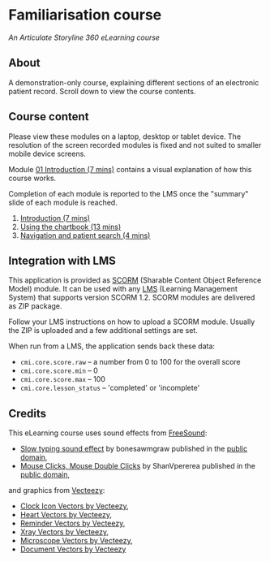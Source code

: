 # Familiarisation course

*An Articulate Storyline 360 eLearning course*

## About

A demonstration-only course, explaining different sections of an electronic patient record.
Scroll down to view the course contents.

## Course content

Please view these modules on a laptop, desktop or tablet device. The resolution of the screen recorded modules is fixed and not suited to smaller mobile device screens.

Module [01 Introduction (7 mins)](/01/story.html) contains a visual explanation of how this course works.

Completion of each module is reported to the LMS once the "summary" slide of each module is reached.

1. [Introduction (7 mins)](/01/story.html)
2. [Using the chartbook (13 mins)](/02/story.html)
3. [Navigation and patient search (4 mins)](/03/story.html)

## Integration with LMS

This application is provided as [SCORM](https://scorm.com/scorm-explained/one-minute-scorm-overview/) (Sharable Content Object Reference Model) module. It can be used with any [LMS](https://en.wikipedia.org/wiki/Learning_management_system) (Learning Management System) that supports version SCORM 1.2. SCORM modules are delivered as ZIP package.

Follow your LMS instructions on how to upload a SCORM module. Usually the ZIP is uploaded and a few additional settings are set.

When run from a LMS, the application sends back these data:

* `cmi.core.score.raw` – a number from 0 to 100 for the overall score
* `cmi.core.score.min` – 0
* `cmi.core.score.max` – 100
* `cmi.core.lesson_status` – 'completed' or 'incomplete'

## Credits

This eLearning course uses sound effects from [FreeSound](https://freesound.org/):
* [Slow typing sound effect](https://freesound.org/people/bonesawmgraw/sounds/572977/) by bonesawmgraw published in the [public domain](https://creativecommons.org/publicdomain/zero/1.0/),
* [Mouse Clicks, Mouse Double Clicks](https://freesound.org/people/ShanVpererea/sounds/542080/) by ShanVpererea published in the [public domain](https://creativecommons.org/publicdomain/zero/1.0/),

and graphics from [Vecteezy](https://www.vecteezy.com/):

* [Clock Icon Vectors by Vecteezy](https://www.vecteezy.com/free-vector/clock-icon),
* [Heart Vectors by Vecteezy](https://www.vecteezy.com/free-vector/heart),
* [Reminder Vectors by Vecteezy](https://www.vecteezy.com/free-vector/reminder),
* [Xray Vectors by Vecteezy](https://www.vecteezy.com/free-vector/xray),
* [Microscope Vectors by Vecteezy](https://www.vecteezy.com/free-vector/microscope),
* [Document Vectors by Vecteezy](https://www.vecteezy.com/free-vector/document)
